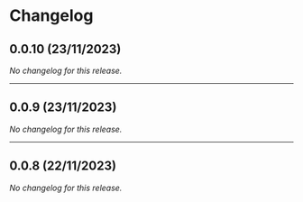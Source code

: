 # Changelog

## 0.0.10 (23/11/2023)
*No changelog for this release.*

---

## 0.0.9 (23/11/2023)
*No changelog for this release.*

---

## 0.0.8 (22/11/2023)
*No changelog for this release.*
